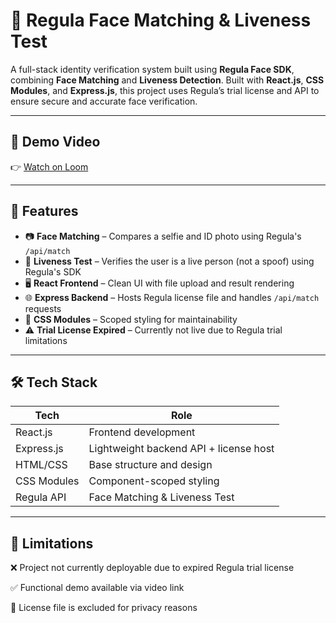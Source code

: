 # 🧠 Regula Face Matching & Liveness Test

A full-stack identity verification system built using **Regula Face SDK**, combining **Face Matching** and **Liveness Detection**. Built with **React.js**, **CSS Modules**, and **Express.js**, this project uses Regula’s trial license and API to ensure secure and accurate face verification.

---

## 🎥 Demo Video
👉 [Watch on Loom](https://www.loom.com/share/ac0ae08fa9454361930d1a704e2a22da?sid=a7c81708-7974-42f7-8a6b-12e1498363ab)

---

## 📌 Features

- 📷 **Face Matching** – Compares a selfie and ID photo using Regula's `/api/match`  
- 🧬 **Liveness Test** – Verifies the user is a live person (not a spoof) using Regula's SDK  
- 🖥️ **React Frontend** – Clean UI with file upload and result rendering  
- 🌐 **Express Backend** – Hosts Regula license file and handles `/api/match` requests  
- 💅 **CSS Modules** – Scoped styling for maintainability  
- ⚠️ **Trial License Expired** – Currently not live due to Regula trial limitations  

---

## 🛠 Tech Stack

| Tech          | Role                                  |
|---------------|----------------------------------------|
| React.js      | Frontend development                   |
| Express.js    | Lightweight backend API + license host |
| HTML/CSS      | Base structure and design              |
| CSS Modules   | Component-scoped styling               |
| Regula API    | Face Matching & Liveness Test          |

---



## 🚧 Limitations
❌ Project not currently deployable due to expired Regula trial license

✅ Functional demo available via video link

🔐 License file is excluded for privacy reasons